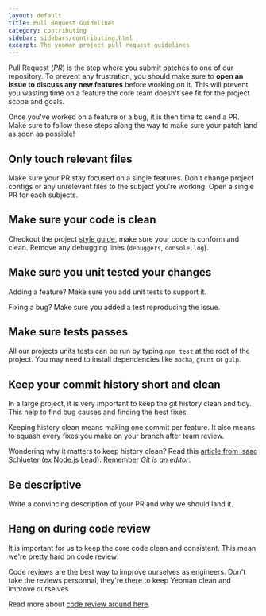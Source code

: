 ```yaml
---
layout: default
title: Pull Request Guidelines
category: contributing
sidebar: sidebars/contributing.html
excerpt: The yeoman project pull request guidelines
---
```


Pull Request (_PR_) is the step where you submit patches to one of our repository. To prevent any frustration, you should make sure to **open an issue to discuss any new features** before working on it. This will prevent you wasting time on a feature the core team doesn't see fit for the project scope and goals.

Once you've worked on a feature or a bug, it is then time to send a PR. Make sure to follow these steps along the way to make sure your patch land as soon as possible!

## Only touch relevant files

Make sure your PR stay focused on a single features. Don't change project configs or any unrelevant files to the subject you're working. Open a single PR for each subjects.

## Make sure your code is clean

Checkout the project [style guide](/contributing/style-guide.html), make sure your code is conform and clean. Remove any debugging lines (`debuggers`, `console.log`).

## Make sure you unit tested your changes

Adding a feature? Make sure you add unit tests to support it.

Fixing a bug? Make sure you added a test reproducing the issue.

## Make sure tests passes

All our projects units tests can be run by typing `npm test` at the root of the project. You may need to install dependencies like `mocha`, `grunt` or `gulp`.

## Keep your commit history short and clean

In a large project, it is very important to keep the git history clean and tidy. This help to find bug causes and finding the best fixes.

Keeping history clean means making one commit per feature. It also means to squash every fixes you make on your branch after team review.

Wondering why it matters to keep history clean? Read this [article from Isaac Schlueter (ex Node.js Lead)](http://blog.izs.me/post/37650663670/git-rebase). Remember _Git is an editor_.

## Be descriptive

Write a convincing description of your PR and why we should land it.

## Hang on during code review

It is important for us to keep the core code clean and consistent. This mean we're pretty hard on code review!

Code reviews are the best way to improve ourselves as engineers. Don't take the reviews personnal, they're there to keep Yeoman clean and improve ourselves.

Read more about [code review around here](http://blog.codinghorror.com/code-reviews-just-do-it/).
